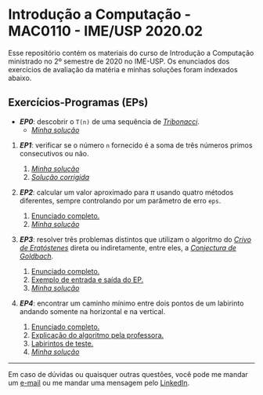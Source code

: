 # Introdução a Computação - MAC0110 - IME/USP 2020.02

Esse repositório contém os materiais do curso de Introdução a Computação ministrado no 2º semestre de 2020 no IME-USP. Os enunciados dos exercícios de avaliação da matéria e minhas soluções foram indexados abaixo.

## Exercícios-Programas (EPs)

- ***EP0***: descobrir o ``T(n)`` de uma sequência de [*Tribonacci*](https://www.geeksforgeeks.org/tribonacci-numbers/).
  - [*Minha solução*](EP0.py)

1. ***EP1***: verificar se o número ``n`` fornecido é a soma de três números primos consecutivos ou não.
   1. [*Minha solução*](EP1.py)
   2. [*Solução corrigida*](/EP1_CORRECAO.py)

2. ***EP2***: calcular um valor aproximado para $\pi$ usando quatro métodos diferentes, sempre controlando por um parâmetro de erro ``eps``.
   1. [Enunciado completo.](EP2_ENUNCIADO_MAC0110.pdf)
   2. [*Minha solução*](EP2.py)

3. ***EP3***: resolver três problemas distintos que utilizam o algoritmo do [*Crivo de Eratóstenes*](https://pt.wikipedia.org/wiki/Crivo_de_Erat%C3%B3stenes) direta ou indiretamente, entre eles, a [*Conjectura de Goldbach*](https://pt.wikipedia.org/wiki/Conjetura_de_Goldbach).
   1. [Enunciado completo.](EP3_ENUNCIADO_MAC0110.pdf)
   2. [Exemplo de entrada e saída do EP.](EP3_EXEMPLO_ENTRADA_SAIDA.txt)
   3. [*Minha solução*](EP3.PY)

4. ***EP4***: encontrar um caminho mínimo entre dois pontos de um labirinto andando somente na horizontal e na vertical.
   1. [Enunciado completo.](/EP4_ENUNCIADO_MAC0110.pdf)
   2. [Explicação do algoritmo pela professora.](EP4_EXPLICAO_MARCACAO_DO_LABIRINTO.pdf)
   3. [Labirintos de teste.](/inputs_ep4/)
   4. [*Minha solução*](EP4.py)

***

Em caso de dúvidas ou quaisquer outras questões, você pode me mandar um [e-mail](mailto:vdbaldoino@gmail.com?subject=GitHub%20-%20MAC0110) ou me mandar uma mensagem pelo [LinkedIn](https://www.linkedin.com/in/vitorbaldoino/).